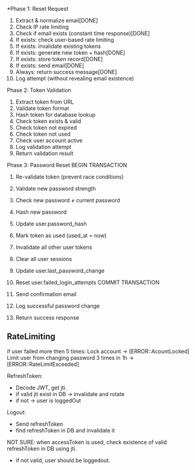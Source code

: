*Phase 1: Reset Request
1. Extract & normalize email[DONE]
2. Check IP rate limiting
3. Check if email exists (constant time response)[DONE]
4. If exists: check user-based rate limiting
5. If exists: invalidate existing tokens
6. If exists: generate new token + hash[DONE]
7. If exists: store token record[DONE]
8. If exists: send email[DONE]
9. Always: return success message[DONE]
10. Log attempt (without revealing email existence)


Phase 2: Token Validation
1. Extract token from URL
2. Validate token format
3. Hash token for database lookup
4. Check token exists & valid
5. Check token not expired
6. Check token not used
7. Check user account active
8. Log validation attempt
9. Return validation result

Phase 3: Password Reset
BEGIN TRANSACTION
  1. Re-validate token (prevent race conditions)
  2. Validate new password strength
  3. Check new password ≠ current password
  4. Hash new password
  5. Update user.password_hash
  6. Mark token as used (used_at = now)
  7. Invalidate all other user tokens
  8. Clear all user sessions
  9. Update user.last_password_change
  10. Reset user.failed_login_attempts
COMMIT TRANSACTION

11. Send confirmation email
12. Log successful password change
13. Return success response




## RateLimiting
if user failed more then 5 times: Lock account -> [ERROR::AcountLocked]
Limit user from changing password 3 times in 1h -> [ERROR::RateLimitExceeded]



RefreshToken:
- Decode JWT, get jti.
- if valid jti exist in DB -> invalidate and rotate
- if not -> user is loggedOut

Logout:
- Send refreshToken
- find refreshToken in DB and invalidate it


NOT SURE:
when accessToken is used, check existence of valid refreshToken in DB using jti.
- if not valid, user should be loggedout.
